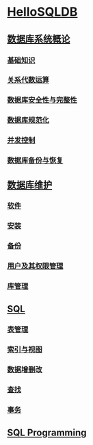 <link rel="stylesheet" href="https://zhmhbest.gitee.io/hellomathematics/style/index.css">
<script src="https://zhmhbest.gitee.io/hellomathematics/style/index.js"></script>

# [HelloSQLDB](https://github.com/zhmhbest/HelloSQLDB)

## [数据库系统概论](theory.html)

### [基础知识](theory.html#基础知识)

### [关系代数运算](theory.html#关系代数运算)

### [数据库安全性与完整性](theory.html#数据库安全性与完整性)

### [数据库规范化](theory.html#数据库规范化)

### [并发控制](theory.html#并发控制)

### [数据库备份与恢复](theory.html#数据库备份与恢复)

## [数据库维护](db.html)

### [软件](db.html#软件)

### [安装](db.html#安装)

### [备份](db.html#备份)

### [用户及其权限管理](db.html#用户及其权限管理)

### [库管理](db.html#库管理)

## [SQL](sql.html)

### [表管理](sql.html#表管理)

### [索引与视图](sql.html#索引与视图)

### [数据增删改](sql.html#数据增删改)

### [查找](sql.html#查找)

### [事务](sql.html#事务)

## [SQL Programming](programming.html)
